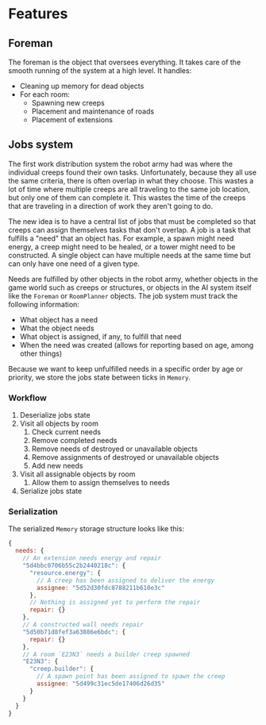 # Features

## Foreman

The foreman is the object that oversees everything. It takes care of the smooth running of the system at a high level. It handles:

* Cleaning up memory for dead objects
* For each room:
    * Spawning new creeps
    * Placement and maintenance of roads
    * Placement of extensions

## Jobs system

The first work distribution system the robot army had was where the individual creeps found their own tasks. Unfortunately, because they all use the same criteria, there is often overlap in what they choose. This wastes a lot of time where multiple creeps are all traveling to the same job location, but only one of them can complete it. This wastes the time of the creeps that are traveling in a direction of work they aren't going to do.

The new idea is to have a central list of jobs that must be completed so that creeps can assign themselves tasks that don't overlap. A job is a task that fulfills a "need" that an object has. For example, a spawn might need energy, a creep might need to be healed, or a tower might need to be constructed. A single object can have multiple needs at the same time but can only have one need of a given type.

Needs are fulfilled by other objects in the robot army, whether objects in the game world such as creeps or structures, or objects in the AI system itself like the `Foreman` or `RoomPlanner` objects. The job system must track the following information:

* What object has a need
* What the object needs
* What object is assigned, if any, to fulfill that need
* When the need was created (allows for reporting based on age, among other things)

Because we want to keep unfulfilled needs in a specific order by age or priority, we store the jobs state between ticks in `Memory`.

### Workflow

1. Deserialize jobs state
1. Visit all objects by room
    1. Check current needs
    1. Remove completed needs
    1. Remove needs of destroyed or unavailable objects
    1. Remove assignments of destroyed or unavailable objects
    1. Add new needs
1. Visit all assignable objects by room
    1. Allow them to assign themselves to needs
1. Serialize jobs state

### Serialization

The serialized `Memory` storage structure looks like this:

```javascript
{
  needs: {
    // An extension needs energy and repair
    "5d4bbc0706b55c2b2440218c": {
      "resource.energy": {
        // A creep has been assigned to deliver the energy
        assignee: "5d52d30fdc8788211b610e3c"
      },
      // Nothing is assigned yet to perform the repair
      repair: {}
    },
    // A constructed wall needs repair
    "5d50b71d8fef3a63886e6bdc": {
      repair: {}
    },
    // A room `E23N3` needs a builder creep spawned
    "E23N3": {
      "creep.builder": {
        // A spawn point has been assigned to spawn the creep
        assignee: "5d499c31ec5de17406d26d35"
      }
    }
  }
}
```
